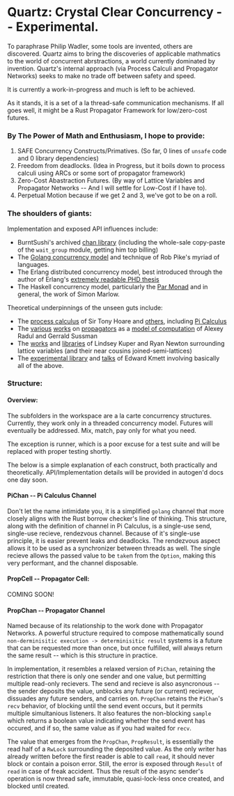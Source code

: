 # Quartz: Crystal Clear Concurrency -- Experimental.

To paraphrase Philip Wadler, some tools are invented, others are discovered. Quartz aims to bring the discoveries of applicable mathmatics to the world of concurrent abrstractions, a world currently dominated by invention. Quartz's internal approach (via Process Calculi and Propagator Networks) seeks to make no trade off between safety and speed.

It is currently a work-in-progress and much is left to be achieved.

As it stands, it is a set of a la thread-safe communication mechanisms.
If all goes well, it might be a Rust Propagator Framework for low/zero-cost futures.

### By The Power of Math and Enthusiasm, I hope to provide:
1) SAFE Concurrency Constructs/Primatives. (So far, 0 lines of `unsafe` code and 0 library dependencies)
2) Freedom from deadlocks. (Idea in Progress, but it boils down to process calculi using ARCs or some sort of propagator framework)
3) Zero-Cost Abastraction Futures. (By way of Lattice Variables and Propagator Networks -- And I will settle for Low-Cost if I have to).
4) Perpetual Motion because if we get 2 and 3, we've got to be on a roll.

### The shoulders of giants:
Implementation and exposed API influences include: 
* BurntSushi's archived [chan library](https://github.com/BurntSushi/chan/) (including the whole-sale copy-paste of the `wait_group` module, getting him top billing) 
* The [Golang concurrency model](https://golang.org/ref/mem) and technique of Rob Pike's myriad of languages.
* The Erlang distributed concurrency model, best introduced through the author of Erlang's [extremely readable PHD thesis](https://www.cs.otago.ac.nz/coursework/cosc461/armstrong_thesis_2003.pdf)
* The Haskell concurrency model, particularly the [Par Monad](https://simonmar.github.io/bib/papers/monad-par.pdf) and in general, the work of Simon Marlow.

Theoretical underpinnings of the unseen guts include:
* The [process calculus](http://usingcsp.com/cspbook.pdf) of Sir Tony Hoare and [others](https://www.researchgate.net/publication/220368672_A_Reflective_Higher-order_Calculus/fulltext/0ffc60670cf255165fc81be2/A-Reflective-Higher-order-Calculus.pdf), including [Pi Calculus](https://en.wikipedia.org/wiki/%CE%A0-calculus)
* The [various](http://groups.csail.mit.edu/genesis/papers/radul%202009.pdf) [works](https://groups.csail.mit.edu/mac/users/gjs/6.945/readings/art.pdf) on [propagators](https://groups.csail.mit.edu/mac/users/gjs/propagators/revised-html.html) as a [model of computation](https://github.com/namin/propagators) of Alexey Radul and Gerrald Sussman
* The [works](https://users.soe.ucsc.edu/~lkuper/papers/lvars-fhpc13.pdf) and [libraries](https://hackage.haskell.org/package/lvish) of Lindsey Kuper and Ryan Newton surrounding lattice variables (and their near cousins joined-semi-lattices)
* The [experimental library](https://github.com/ekmett/guanxi) and [talks](https://www.youtube.com/watch?v=s2dknG7KryQ) of Edward Kmett involving basically all of the above.

### Structure:

#### Overview: 
The subfolders in the workspace are a la carte concurrency structures. Currently, they work only in a threaded concurrency model. Futures will eventually be addressed. Mix, match, pay only for what you need.

The exception is runner, which is a poor excuse for a test suite and will be replaced with proper testing shortly.

The below is a simple explanation of each construct, both practically and theoretically. API/Implementation details will be provided in autogen'd docs one day soon.

#### PiChan -- Pi Calculus Channel
Don't let the name intimidate you, it is a simplified `golang` channel that more closely aligns with the Rust borrow checker's line of thinking. 
This structure, along with the definition of channel in Pi Calculus, is a single-use send, single-use recieve, rendezvous channel. Because of it's single-use principle, it is easier prevent leaks and deadlocks. The rendezvous aspect allows it to be used as a synchronizer between threads as well. The single recieve allows the passed value to be `take`n from the `Option`, making this very performant, and the channel disposable.

#### PropCell -- Propagator Cell:
COMING SOON!

#### PropChan -- Propagator Channel
Named because of its relationship to the work done with Propagator Networks.
A powerful structure required to compose mathematically sound `non-derminisitic execution -> determinisitic result` systems is a future that can be requested more than once, but once fulfilled, will always return the same result -- which is this structure in practice. 

In implementation, it resembles a relaxed version of `PiChan`, retaining the restriction that there is only one sender and one value, but permitting multiple read-only recievers. The send and recieve is also asyncronous -- the sender deposits the value, unblocks any future (or current) reciever, dissuades any future senders, and carries on. `PropChan` retains the `PiChan`'s `recv` behavior, of blocking until the send event occurs, but it permits multiple simultanious listeners.
It also features the non-blocking `sample` which returns a  boolean value indicating whether the send event has occured, and if so, the same value as if you had waited for `recv`. 

The value that emerges from the `PropChan`, `PropResult`, is essentially the read half of a `RwLock` surrounding the deposited value. As the only writer has already written before the first reader is able to call `read`, it should never block or contain a poison error. Still, the error is exposed through `Result` of `read` in case of freak accident. Thus the result of the async sender's operation is now thread safe, immutable, quasi-lock-less once created, and blocked until created.
